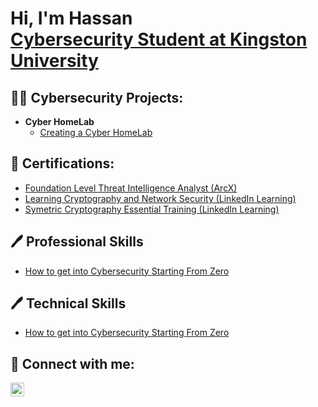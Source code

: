 <h1> Hi, I'm Hassan <br/><a  <a href="https://www.linkedin.com/in/hassan-mustafa0/">Cybersecurity Student at Kingston University</a></h1>

<h2>👨‍💻 Cybersecurity Projects:</h2>

- <b>Cyber HomeLab</b>
  - [Creating a Cyber HomeLab](https://github.com/Hassan05m/Cyber-HomeLab)

<h2>📄 Certifications:</h2>

- [Foundation Level Threat Intelligence Analyst (ArcX) ](https://arcx.io/verify-certificate?id=a162f4462899ac22fe7e89f47537c03324c9418e&k=b60fbfe81b4542b9956d442a8fc70f35)
- [Learning Cryptography and Network Security (LinkedIn Learning) ](https://www.linkedin.com/learning/certificates/8c70ae6d03f8b569490e41af9aed5b69bdf5e2177eefa9fe7da85463b2fb7b37)
- [Symetric Cryptography Essential Training (LinkedIn Learning) ](https://www.linkedin.com/learning/certificates/ee1de8352f692735f532c01505aeb9b063cf2d07b3ff7129b7c0325523bf0f31)

<h2>🖊️ Professional Skills</h2>

- [How to get into Cybersecurity Starting From Zero](https://www.youtube.com/watch?v=a83ASGn_V_s)

<h2>🖊️ Technical Skills</h2>

- [How to get into Cybersecurity Starting From Zero](https://www.youtube.com/watch?v=a83ASGn_V_s)


<h2> 🤳 Connect with me:</h2>

[<img align="left" alt="JoshMadakor | LinkedIn" width="22px" src="https://cdn.jsdelivr.net/npm/simple-icons@v3/icons/linkedin.svg" />][linkedin]


 
[linkedin]: https://www.linkedin.com/in/hassan-mustafa0/

